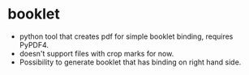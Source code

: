 # booklet
- python tool that creates pdf for simple booklet binding, requires PyPDF4.
- doesn't support files with crop marks for now.
- Possibility to generate booklet that has binding on right hand side.
